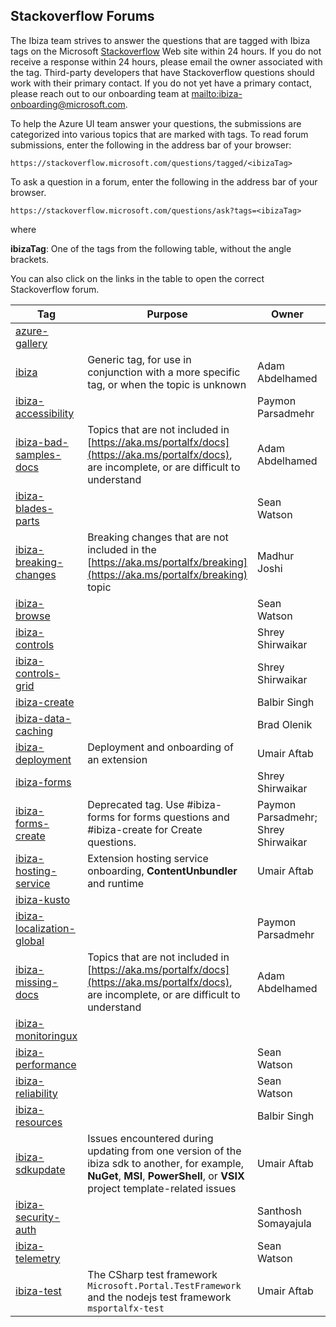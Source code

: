    
<a name="stackoverflow-forums"></a>
## Stackoverflow Forums

The Ibiza team strives to answer the questions that are tagged with Ibiza tags on the Microsoft [Stackoverflow](https://stackoverflow.microsoft.com) Web site within 24 hours. If you do not receive a response within 24 hours, please email the owner associated with the tag. Third-party developers that have Stackoverflow questions should work with their primary contact.  If you do not yet have a primary contact, please reach out to our onboarding team at [mailto:ibiza-onboarding@microsoft.com](mailto:ibiza-onboarding@microsoft.com).

To help the Azure UI team answer your questions, the submissions are categorized into various topics that are marked with tags. 
To read forum submissions, enter the following in the address bar of your browser:

```https://stackoverflow.microsoft.com/questions/tagged/<ibizaTag>```

To ask a question in a forum, enter the following in the address bar of your browser.

```https://stackoverflow.microsoft.com/questions/ask?tags=<ibizaTag>```

where
 
**ibizaTag**:  One of the tags from the following table, without the angle brackets.

You can also click on the links in the table to open the correct Stackoverflow forum.
<!--TODO: Determine whether the following UserVoice categories also have Stackoverflow support. 
ibiza-notifications
ibiza-quotas
ibiza-samples-docs
-->

| Tag        | Purpose | Owner               | Contact |
| ---------- | ------- | ------------------- | ------- |
| [azure-gallery](https://stackoverflow.microsoft.com/questions/tagged/azure-gallery)                   |     |                | |
| [ibiza](https://stackoverflow.microsoft.com/questions/tagged/ibiza)                                   | Generic tag, for use in conjunction with a more specific tag, or when the topic is unknown                                                  | Adam Abdelhamed         | |
| [ibiza-accessibility](https://stackoverflow.microsoft.com/questions/tagged/ibiza-accessibility)       | | Paymon Parsadmehr   | <a href="mailto:ibiza-accessibility@microsoft.com?subject=Stackoverflow: Accessibility">mailto:ibiza-accessibility@microsoft.com </a>| 
| [ibiza-bad-samples-docs](https://stackoverflow.microsoft.com/questions/tagged/ibiza-bad-samples-docs) | Topics that are not included in [https://aka.ms/portalfx/docs](https://aka.ms/portalfx/docs), are incomplete, or are difficult to understand  |  Adam Abdelhamed  | |
| [ibiza-blades-parts](https://stackoverflow.microsoft.com/questions/tagged/ibiza-blades-parts)         | | Sean Watson         | |
| [ibiza-breaking-changes](https://stackoverflow.microsoft.com/questions/tagged/ibiza-breaking-changes) | Breaking changes that are not included in the [https://aka.ms/portalfx/breaking](https://aka.ms/portalfx/breaking) topic              | Madhur Joshi          | |
| [ibiza-browse](https://stackoverflow.microsoft.com/questions/tagged/ibiza-browse)                     | | Sean Watson         | |
| [ibiza-controls](https://stackoverflow.microsoft.com/questions/tagged/ibiza-controls)                 | | Shrey Shirwaikar    | |
| [ibiza-controls-grid](https://stackoverflow.microsoft.com/questions/tagged/ibiza-controls-grid)       | | Shrey Shirwaikar    | |
| [ibiza-create](https://stackoverflow.microsoft.com/questions/tagged/ibiza-create)                     | | Balbir Singh        | |
| [ibiza-data-caching](https://stackoverflow.microsoft.com/questions/tagged/ibiza-data-caching)         | | Brad Olenik           | |
| [ibiza-deployment](https://stackoverflow.microsoft.com/questions/tagged/ibiza-deployment)             | Deployment and onboarding of an extension  | Umair Aftab         | |
| [ibiza-forms](https://stackoverflow.microsoft.com/questions/tagged/ibiza-forms)                       | | Shrey Shirwaikar    | |
| [ibiza-forms-create]()         | Deprecated tag.  Use #ibiza-forms for forms questions and #ibiza-create for Create questions. | Paymon Parsadmehr; Shrey Shirwaikar | |
| [ibiza-hosting-service](https://stackoverflow.microsoft.com/questions/tagged/ibiza-hosting-service)   | Extension hosting service onboarding, **ContentUnbundler** and runtime   | Umair Aftab         | |
| [ibiza-kusto](https://stackoverflow.microsoft.com/questions/tagged/ibiza-kusto)                       | | |
| [ibiza-localization-global](https://stackoverflow.microsoft.com/questions/tagged/ibiza-localization-global)  |  | Paymon Parsadmehr   | |
| [ibiza-missing-docs](https://stackoverflow.microsoft.com/questions/tagged/ibiza-missing-docs)         | Topics that are not included in [https://aka.ms/portalfx/docs](https://aka.ms/portalfx/docs), are incomplete, or are difficult to understand  | Adam  Abdelhamed            | |
| [ibiza-monitoringux](https://stackoverflow.microsoft.com/questions/tagged/ibiza-monitoringux)         | |                     | |
| [ibiza-performance](https://stackoverflow.microsoft.com/questions/tagged/ibiza-performance)           | | Sean Watson         | |
| [ibiza-reliability](https://stackoverflow.microsoft.com/questions/tagged/ibiza-reliability)           | | Sean Watson         | |
| [ibiza-resources](https://stackoverflow.microsoft.com/questions/tagged/ibiza-resources)               | | Balbir Singh        | |
| [ibiza-sdkupdate](https://stackoverflow.microsoft.com/questions/tagged/ibiza-sdkupdate)               | Issues encountered during updating from one version of the ibiza sdk to another, for example,  **NuGet**, **MSI**, **PowerShell**, or **VSIX** project template-related issues   | Umair Aftab         | |
| [ibiza-security-auth](https://stackoverflow.microsoft.com/questions/tagged/ibiza-security-auth)       | | Santhosh Somayajula | |
| [ibiza-telemetry](https://stackoverflow.microsoft.com/questions/tagged/ibiza-telemetry)               | | Sean Watson         | |
| [ibiza-test](https://stackoverflow.microsoft.com/questions/tagged/ibiza-test)                         | The CSharp test framework `Microsoft.Portal.TestFramework` and the nodejs test framework `msportalfx-test`                        | Umair Aftab              | |
